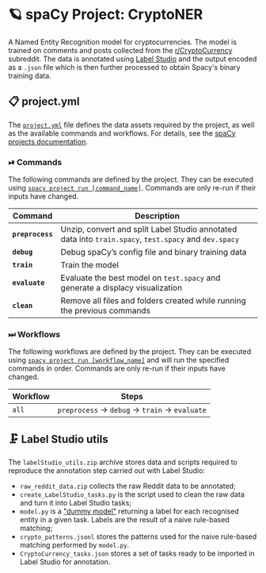 <!-- SPACY PROJECT DOCS START -->

# 🪐 spaCy Project: CryptoNER

A Named Entity Recognition model for cryptocurrencies. The model is trained on comments and posts collected from the [r/CryptoCurrency](https://www.reddit.com/r/CryptoCurrency/) subreddit. The data is annotated using [Label Studio](https://labelstud.io/) and the output encoded as a `.json` file which is then further processed to obtain Spacy's binary training data.

## 📋 project.yml

The [`project.yml`](project.yml) file defines the data assets required by the
project, as well as the available commands and workflows. For details, see the
[spaCy projects documentation](https://spacy.io/usage/projects).

### ⏯ Commands

The following commands are defined by the project. They
can be executed using [`spacy project run [command_name]`](https://spacy.io/api/cli#project-run).
Commands are only re-run if their inputs have changed.

| Command | Description |
| --- | --- |
| **`preprocess`** | Unzip, convert and split Label Studio annotated data into `train.spacy`, `test.spacy` and `dev.spacy` |
| **`debug`** | Debug spaCy’s config file and binary training data |
| **`train`** | Train the model |
| **`evaluate`** | Evaluate the best model on `test.spacy` and generate a displacy visualization |
| **`clean`** | Remove all files and folders created while running the previous commands |

### ⏭ Workflows

The following workflows are defined by the project. They
can be executed using [`spacy project run [workflow_name]`](https://spacy.io/api/cli#project-run)
and will run the specified commands in order. Commands are only re-run if their
inputs have changed.

| Workflow | Steps |
| --- | --- |
| `all` | `preprocess` &rarr; `debug` &rarr; `train` &rarr; `evaluate` |

## 🗜️ Label Studio utils

The `labelStudio_utils.zip` archive stores data and scripts required to reproduce the annotation step carried out with Label Studio:
- `raw_reddit_data.zip` collects the raw Reddit data to be annotated;
- `create_LabelStudio_tasks.py` is the script used to clean the raw data and turn it into Label Studio tasks;
- `model.py` is a ["dummy model"](https://labelstud.io/tutorials/dummy_model.html#Create-dummy-model-script) returning a label for each recognised entity in a given task. Labels are the result of a naive rule-based matching;
- `crypto_patterns.jsonl` stores the patterns used for the naive rule-based matching performed by `model.py`.
- `CryptoCurrency_tasks.json` stores a set of tasks ready to be imported in Label Studio for annotation.
<!-- SPACY PROJECT DOCS END -->
